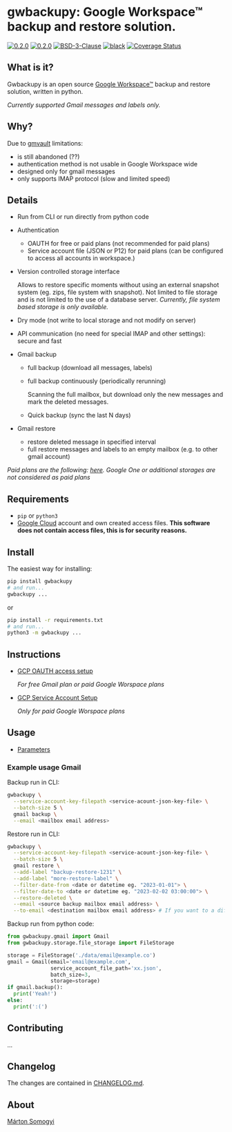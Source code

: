 # gwbackupy: Google Workspace™ backup and restore solution.

[![0.2.0](https://img.shields.io/github/v/release/smartondev/gwbackupy)](https://github.com/smartondev/gwbackupy/releases)
[![0.2.0](https://img.shields.io/pypi/v/gwbackupy)](https://pypi.org/project/gwbackupy/)
[![BSD-3-Clause](https://img.shields.io/github/license/smartondev/gwbackupy)](LICENSE)
[![black](https://img.shields.io/badge/code%20style-black-000000.svg)](https://github.com/psf/black)
[![Coverage Status](https://coveralls.io/repos/github/smartondev/gwbackupy/badge.svg?branch=main)](https://coveralls.io/github/smartondev/gwbackupy?branch=main)

## What is it?

Gwbackupy is an open source [Google Workspace™](https://workspace.google.com/) backup and restore solution, written in python.

*Currently supported Gmail messages and labels only.*

## Why?

Due to [gmvault](https://github.com/gaubert/gmvault) limitations:

- is still abandoned (??)
- authentication method is not usable in Google Workspace wide
- designed only for gmail messages
- only supports IMAP protocol (slow and limited speed)

## Details

- Run from CLI or run directly from python code
- Authentication
    - OAUTH for free or paid plans (not recommended for paid plans)
    - Service account file (JSON or P12) for paid plans (can be configured to access all accounts in workspace.)
- Version controlled storage interface

  Allows to restore specific moments without using an external snapshot system (eg. zips, file system with snapshot).
  Not limited to file storage and is not limited to the use of a database server.
  *Currently, file system based storage is only available.*
- Dry mode (not write to local storage and not modify on server)
- API communication (no need for special IMAP and other settings): secure and fast
- Gmail backup
    - full backup (download all messages, labels)
    - full backup continuously (periodically rerunning)

      Scanning the full mailbox, but download only the new messages and mark the deleted messages.
    - Quick backup (sync the last N days)
- Gmail restore
    - restore deleted message in specified interval
    - full restore messages and labels to an empty mailbox (e.g. to other gmail account)

*Paid plans are the following: [here](https://workspace.google.com/intl/en/pricing.html). Google One or additional
storages are not considered as paid plans*

## Requirements

- `pip` or `python3`
- [Google Cloud](https://cloud.google.com/) account and own created access files.
  **This software does not contain access files, this is for security reasons.**

## Install

The easiest way for installing:

```bash
pip install gwbackupy
# and run...
gwbackupy ...
```

or

```bash
pip install -r requirements.txt
# and run...
python3 -m gwbackupy ...
```

## Instructions

- [GCP OAUTH access setup](docs/oauth-setup.md)

  *For free Gmail plan or paid Google Worspace plans*
- [GCP Service Account Setup](docs/service-account-setup.md)

  *Only for paid Google Worspace plans*

## Usage

- [Parameters](docs/cli-parameters.md)

### Example usage Gmail

Backup run in CLI:

```bash
gwbackupy \
  --service-account-key-filepath <service-acount-json-key-file> \
  --batch-size 5 \
  gmail backup \
  --email <mailbox email address>
```

Restore run in CLI:

```bash
gwbackupy \
  --service-account-key-filepath <service-acount-json-key-file> \
  --batch-size 5 \
  gmail restore \
  --add-label "backup-restore-1231" \
  --add-label "more-restore-label" \
  --filter-date-from <date or datetime eg. "2023-01-01"> \
  --filter-date-to <date or datetime eg. "2023-02-02 03:00:00"> \
  --restore-deleted \
  --email <source backup mailbox email address> \
  --to-email <destination mailbox email address> # If you want to a different destination account
```

Backup run from python code:

```python
from gwbackupy.gmail import Gmail
from gwbackupy.storage.file_storage import FileStorage

storage = FileStorage('./data/email@example.co')
gmail = Gmail(email='email@example.com',
              service_account_file_path='xx.json',
              batch_size=3,
              storage=storage)
if gmail.backup():
  print('Yeah!')
else:
  print(':(')
```

## Contributing

...

## Changelog

The changes are contained in [CHANGELOG.md](CHANGELOG.md).

## About

[Márton Somogyi](https://github.com/Kamarton)
